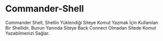 # Commander-Shell
Commander Shell, Shellin Yüklendiği Siteye Komut Yazmak İçin Kullanılan Bir Shellidir. Bunun Yanında Siteye Back Connect Olmadan Sitede Komut Yazabilmenizi Sağlar. 
